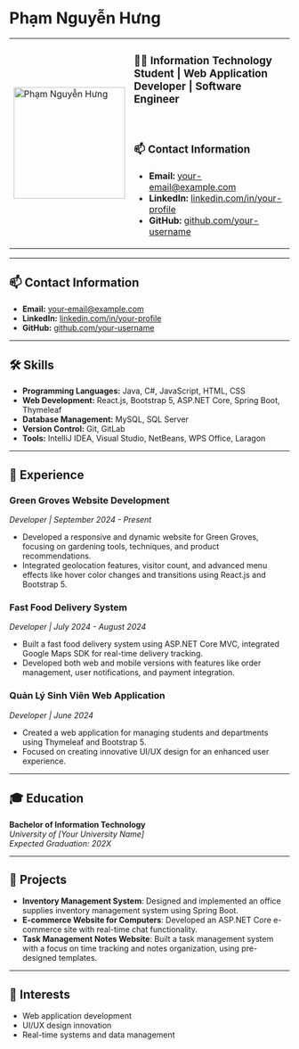 # Phạm Nguyễn Hưng

<table>
  <tr>
    <td>
      <img src="https://github.com/user-attachments/assets/2365228d-1b55-4eda-98c3-701fd39ef391" alt="Phạm Nguyễn Hưng" width="200" />
    </td>
    <td>
      <h3>👨‍💻 Information Technology Student | Web Application Developer | Software Engineer</h3>
      <br>
      <h3>📫 Contact Information</h3>
      <ul>
        <li><strong>Email:</strong> <a href="mailto:your-email@example.com">your-email@example.com</a></li>
        <li><strong>LinkedIn:</strong> <a href="https://linkedin.com/in/your-profile">linkedin.com/in/your-profile</a></li>
        <li><strong>GitHub:</strong> <a href="https://github.com/your-username">github.com/your-username</a></li>
      </ul>
    </td>
  </tr>
</table>

---

## 📫 Contact Information

- **Email:** [your-email@example.com](mailto:your-email@example.com)
- **LinkedIn:** [linkedin.com/in/your-profile](https://linkedin.com/in/your-profile)
- **GitHub:** [github.com/your-username](https://github.com/your-username)

---

## 🛠 Skills

- **Programming Languages:** Java, C#, JavaScript, HTML, CSS
- **Web Development:** React.js, Bootstrap 5, ASP.NET Core, Spring Boot, Thymeleaf
- **Database Management:** MySQL, SQL Server
- **Version Control:** Git, GitLab
- **Tools:** IntelliJ IDEA, Visual Studio, NetBeans, WPS Office, Laragon

---

## 💼 Experience

### Green Groves Website Development  
_Developer | September 2024 - Present_  
- Developed a responsive and dynamic website for Green Groves, focusing on gardening tools, techniques, and product recommendations.
- Integrated geolocation features, visitor count, and advanced menu effects like hover color changes and transitions using React.js and Bootstrap 5.

### Fast Food Delivery System  
_Developer | July 2024 - August 2024_  
- Built a fast food delivery system using ASP.NET Core MVC, integrated Google Maps SDK for real-time delivery tracking.
- Developed both web and mobile versions with features like order management, user notifications, and payment integration.

### Quản Lý Sinh Viên Web Application  
_Developer | June 2024_  
- Created a web application for managing students and departments using Thymeleaf and Bootstrap 5.
- Focused on creating innovative UI/UX design for an enhanced user experience.

---

## 🎓 Education

**Bachelor of Information Technology**  
_University of [Your University Name]_  
_Expected Graduation: 202X_

---

## 📝 Projects

- **Inventory Management System**: Designed and implemented an office supplies inventory management system using Spring Boot.
- **E-commerce Website for Computers**: Developed an ASP.NET Core e-commerce site with real-time chat functionality.
- **Task Management Notes Website**: Built a task management system with a focus on time tracking and notes organization, using pre-designed templates.

---

## 🎯 Interests

- Web application development
- UI/UX design innovation
- Real-time systems and data management
